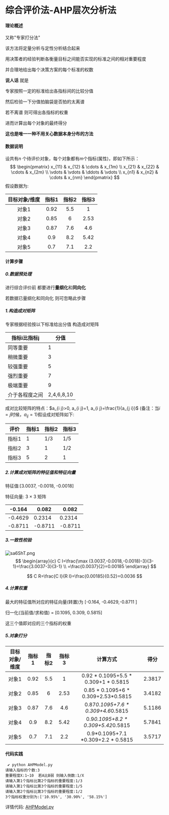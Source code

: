 # 综合评价法-AHP层次分析法

#### 理论概述

又称"专家打分法" 

该方法将定量分析与定性分析结合起来 

用决策者的经验判断各衡量目标之间能否实现的标准之间的相对重要程度

并合理地给出每个决策方案的每个标准的权数

**说人话** 就是 

专家按照一定的标准给出各指标间的比较分值

然后检验一下分值拍脑袋是否拍的太离谱

若不离谱 则可得出各指标的权重 

进而计算出每个对象的最终得分

**这也是唯一一种不用关心数据本身分布的方法**

#### 数据说明

设共有$n$ 个待评价对象，每个对象都有$m$个指标(属性)，即如下所示：
$$
\begin{pmatrix}  
  x_{11} & x_{12} & \cdots & x_{1m} \\  
  x_{21} & x_{22} & \cdots & x_{2m} \\  
  \vdots & \vdots & \ddots & \vdots \\  
  x_{n1} & x_{n2} & \cdots & x_{nm}  
\end{pmatrix}
$$
假设数据为:

| 目标对象/维度 | 指标1 | 指标2 | 指标3 |
| :-----------: | :---: | :---: | :---: |
|     对象1     | 0.92  |  5.5  |   1   |
|     对象2     | 0.85  |   6   | 2.53  |
|     对象3     | 0.87  |  7.6  |  4.6  |
|     对象4     |  0.9  |  8.2  | 5.42  |
|     对象5     |  0.7  |  7.1  |  2.2  |

#### 计算步骤

##### 0.数据预处理

进行综合评价前 都要进行**量纲化**和**同向化**

若数据已量纲化和同向化 则可忽略此步骤

##### 1.构造成对矩阵

专家根据经验按以下标准给出分值 构造成对矩阵

| 指标i比指标j   | 分值       |
| -------------- | ---------- |
| 同等重要       | 1          |
| 稍微重要       | 3          |
| 较强重要       | 5          |
| 强烈重要       | 7          |
| 极端重要       | 9          |
| 介于各程度之间 | 2,4,6,8,10 |

成对比较矩阵的特点：$a_{i j}>0, a_{i j}=1, a_{i j}=\frac{1}{a_{j i}}$ (备注：当$i=j$时候，$a_{ij}=1$)假设成对矩阵如下:

| 评价  | 指标1 | 指标2 | 指标3 |
| ----- | ----- | ----- | ----- |
| 指标1 | 1     | 1/3   | 1/5   |
| 指标2 | 3     | 1     | 1/2   |
| 指标3 | 5     | 2     | 1     |

##### 2.计算成对矩阵的特征值和特征向量

特征值:[3.0037, -0.0018, -0.0018]

特征向量: 3 × 3 矩阵

| -0.164  | 0.082   | 0.082   |
| ------- | ------- | ------- |
| -0.4629 | 0.2314  | 0.2314  |
| -0.8711 | -0.8711 | -0.8711 |

##### 3.一致性校验

![sa6ShT.png](https://s3.ax1x.com/2021/01/14/sa6ShT.png)
$$
\begin{array}{c}
C I=\frac{\max (3.0037,-0.0018,-0.0018)-3}{3-1}=\frac{3.0037-3}{3-1} \\
=\frac{0.0037}{2}=0.00185
\end{array}
$$

$$
C R=\frac{C I}{R I}=\frac{0.00185}{0.52}=0.0036
$$

##### 4.计算权重

最大的特征值所对应的特征向量(转置)为 [-0.164, -0.4629,-0.8711 ]

归一化(当前值/求和值) =  [0.1095, 0.309, 0.5815]

这三个值即对应的三个指标的权重

##### 5.对象打分

| 目标对象/维度 | 指标1 | 指标2 | 指标3 |               计算方式               | 得分   |
| :-----------: | :---: | :---: | :---: | :----------------------------------: | ------ |
|     对象1     | 0.92  |  5.5  |   1   | 0.92 * 0.1095+5.5 * 0.309+1 * 0.5815 | 2.3817 |
|     对象2     | 0.85  |   6   | 2.53  | 0.85 * 0.1095+6 * 0.309+2.53*0.5815  | 3.4182 |
|     对象3     | 0.87  |  7.6  |  4.6  |  0.87*0.1095+7.6 * 0.309+4.6*0.5815  | 5.1186 |
|     对象4     |  0.9  |  8.2  | 5.42  |  0.9*0.1095+8.2 * 0.309+5.42*0.5815  | 5.7841 |
|     对象5     |  0.7  |  7.1  |  2.2  |  0.9*0.1095+7.1 *0.309+2.2 * 0.5815  | 3.5717 |

#### 代码实践

```
 ✔ python AHPModel.py 
请输入指标的个数:3
重要程度X:1~10  若A比B弱 则输入倒数:1/X
请输入第1个指标比第2个指标的重要程度:1/3
请输入第1个指标比第3个指标的重要程度:1/5
请输入第2个指标比第3个指标的重要程度:1/2
3个指标权重分别为:['10.95%', '30.90%', '58.15%']
```

详情代码: [AHPModel.py](https://github.com/sadjjk/OverviewAlgo/blob/master/code/4.AHPModel.py)